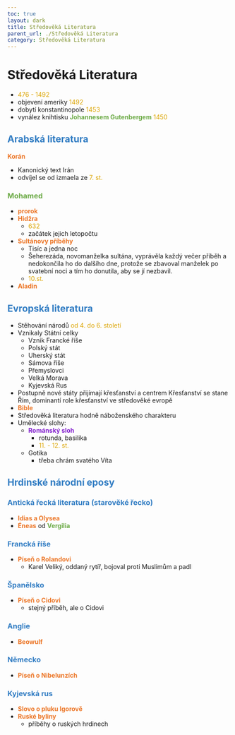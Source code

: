 ```yaml
---
toc: true
layout: dark
title: Středověká Literatura 
parent_url: ./Středověká Literatura 
category: Středověká Literatura 
---
```


# Středověká Literatura
* <span style="color: #DBA400">476 - 1492</span>
* objevení ameriky <span style="color: #DBA400">1492</span>
* dobytí konstantinopole <span style="color: #DBA400">1453</span>
* vynález knihtisku <span style="color: #6CAA46">**Johannesem Gutenbergem**</span> <span style="color: #DBA400">1450</span>

## <span style="color: #327DC3">**Arabská literatura**</span> 
<span style="color: #EC7627">**Korán**</span>
* Kanonický text Irán
* odvíjel se od izmaela ze <span style="color: #DBA400">7. st.</span>

### <span style="color: #6CAA46">**Mohamed**</span>
  * <span style="color: #EC7627">**prorok**</span>
* <span style="color: #EC7627">**Hidžra**</span>
  * <span style="color: #DBA400">632</span> 
  * začátek jejich letopočtu
* <span style="color: #EC7627">**Sultánovy příběhy**</span>
  * Tisíc a jedna noc
  * Šeherezáda, novomanželka sultána, vyprávěla každý večer příběh a nedokončila ho do dalšího dne, protože se zbavoval manželek po svatební noci a tím ho donutila, aby se jí nezbavil.
  * <span style="color: #DBA400">10.st.</span>
* <span style="color: #EC7627">**Aladin**</span>

## <span style="color: #327DC3">**Evropská literatura**</span>
* Stěhování národů <span style="color: #DBA400">od 4. do 6. století</span>
* Vznikaly Státní celky
  * Vznik Francké říše
  *  Polský stát
  * Uherský stát
  * Sámova říše
  * Přemyslovci
  * Velká Morava
  * Kyjevská Rus
* Postupně nové státy přijímají křesťanství a centrem Křesťanství se stane Řím, dominantí role křesťanství ve středověké evropě
* <span style="color: #EC7627">**Bible**</span>
* Středověká literatura hodně náboženského charakteru
* Umělecké slohy:
  * <span style="color: #8422ce">**Románský sloh**</span>
    * rotunda, basilika
    * <span style="color: #DBA400">11. - 12. st.</span>
  * Gotika 
    * třeba chrám svatého Víta

## <span style="color: #327DC3">**Hrdinské národní eposy**</span>

###  <span style="color: #327DC3">**Antická řecká literatura (starověké řecko)**</span>
  * <span style="color: #EC7627">**Idias a Olysea**</span>
  * <span style="color: #EC7627">**Éneas**</span> od <span style="color: #6CAA46">**Vergilia**</span>

###  <span style="color: #327DC3">**Francká říše**</span>
  * <span style="color: #EC7627">**Píseň o Rolandovi**</span>
    * Karel Veliký, oddaný rytíř, bojoval proti Muslimům a padl

###  <span style="color: #327DC3">**Španělsko**</span>
  * <span style="color: #EC7627">**Píseň o Cidovi**</span>
    * stejný příběh, ale o Cidovi

### <span style="color: #327DC3">**Anglie**</span>
  * <span style="color: #EC7627">**Beowulf**</span>

### <span style="color: #327DC3">**Německo**</span>
  * <span style="color: #EC7627">**Píseň o Nibelunzích**</span>

### <span style="color: #327DC3">**Kyjevská rus**</span>
  * <span style="color: #EC7627">**Slovo o pluku Igorově**</span>
  * <span style="color: #EC7627">**Ruské byliny**</span>
    * příběhy o ruských hrdinech
